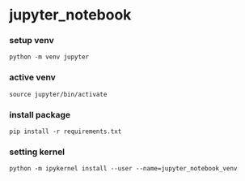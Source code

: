 # jupyter_notebook
### setup venv
```
python -m venv jupyter
```
### active venv
```
source jupyter/bin/activate
```
### install package
```
pip install -r requirements.txt
```
### setting kernel
```
python -m ipykernel install --user --name=jupyter_notebook_venv
```